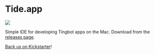 # Tide.app

![](https://ksr-ugc.imgix.net/assets/004/795/589/5f86f0b07d25ed77630ab07bb22034fe_original.png?v=1446143010&w=680&fit=max&auto=format&lossless=true&s=d1e343beaff1c4d757695532089e3f33)

Simple IDE for developing Tingbot apps on the Mac. Download from the [releases page](http://github.com/tingbot/tide/releases/).

[Back us on Kickstarter](https://www.kickstarter.com/projects/744235676/647977615)!
